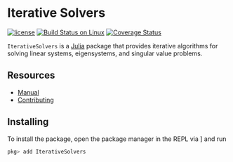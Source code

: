 # Iterative Solvers

[![license](https://img.shields.io/github/license/mashape/apistatus.svg?maxAge=2592000)](https://github.com/JuliaMath/IterativeSolvers.jl/blob/master/LICENSE)
[![Build Status on Linux](https://travis-ci.org/JuliaMath/IterativeSolvers.jl.svg?branch=master)](https://travis-ci.org/JuliaMath/IterativeSolvers.jl)
[![Coverage Status](https://coveralls.io/repos/JuliaMath/IterativeSolvers.jl/badge.svg?branch=master&service=github)](https://coveralls.io/github/JuliaMath/IterativeSolvers.jl?branch=master)

`IterativeSolvers` is a [Julia](http://julialang.org) package that provides iterative algorithms for solving linear systems, eigensystems, and singular value problems.

## Resources

- [Manual](https://juliamath.github.io/IterativeSolvers.jl/dev/)
- [Contributing](https://juliamath.github.io/IterativeSolvers.jl/dev/about/CONTRIBUTING/)

## Installing

To install the package, open the package manager in the REPL via ] and run

```julia
pkg> add IterativeSolvers
```
